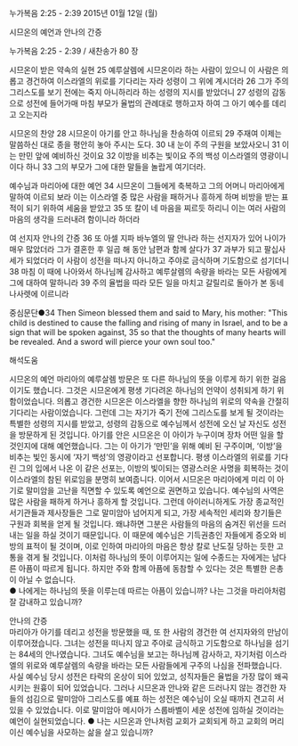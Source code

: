 누가복음 2:25 - 2:39 
2015년 01월 12일 (월)

시므온의 예언과 안나의 간증



누가복음 2:25 - 2:39 / 새찬송가 80 장


시므온이 받은 약속의 실현
25 예루살렘에 시므온이라 하는 사람이 있으니 이 사람은 의롭고 경건하여 이스라엘의 위로를 기다리는 자라 성령이 그 위에 계시더라 26 그가 주의 그리스도를 보기 전에는 죽지 아니하리라 하는 성령의 지시를 받았더니 27 성령의 감동으로 성전에 들어가매 마침 부모가 율법의 관례대로 행하고자 하여 그 아기 예수를 데리고 오는지라

시므온의 찬양
28 시므온이 아기를 안고 하나님을 찬송하여 이르되 29 주재여 이제는 말씀하신 대로 종을 평안히 놓아 주시는 도다. 30 내 눈이 주의 구원을 보았사오니 31 이는 만민 앞에 예비하신 것이요 32 이방을 비추는 빛이요 주의 백성 이스라엘의 영광이니 이다 하니 33 그의 부모가 그에 대한 말들을 놀랍게 여기더라.  

예수님과 마리아에 대한 예언
34 시므온이 그들에게 축복하고 그의 어머니 마리아에게 말하여 이르되 보라 이는 이스라엘 중 많은 사람을 패하거나 흥하게 하며 비방을 받는 표적이 되기 위하여 세움을 받았고 35 또 칼이 네 마음을 찌르듯 하리니 이는 여러 사람의 마음의 생각을 드러내려 함이니라 하더라 

여 선지자 안나의 간증 
36 또 아셀 지파 바누엘의 딸 안나라 하는 선지자가 있어 나이가 매우 많았더라 그가 결혼한 후 일곱 해 동안 남편과 함께 살다가 37 과부가 되고 팔십사 세가 되었더라 이 사람이 성전을 떠나지 아니하고 주야로 금식하며 기도함으로 섬기더니 38 마침 이 때에 나아와서 하나님께 감사하고 예루살렘의 속량을 바라는 모든 사람에게 그에 대하여 말하니라 39 주의 율법을 따라 모든 일을 마치고 갈릴리로 돌아가 본 동네 나사렛에 이르니라 


중심문단●34 Then Simeon blessed them and said to Mary, his mother: "This child is destined to cause the falling and rising of many in Israel, and to be a sign that will be spoken against, 35 so that the thoughts of many hearts will be revealed. And a sword will pierce your own soul too."

해석도움





시므온의 예언
마리아의 예루살렘 방문은 또 다른 하나님의 뜻을 이루게 하기 위한 걸음이기도 했습니다. 그것은 시므온에게 평생 기다려온 하나님의 언약이 성취되게 하기 위함이었습니다. 의롭고 경건한 시므온은 이스라엘을 향한 하나님의 위로의 약속을 간절히 기다리는 사람이었습니다. 그런데 그는 자기가 죽기 전에 그리스도를 보게 될 것이라는 특별한 성령의 지시를 받았고, 성령의 감동으로 예수님께서 성전에 오신 날 자신도 성전을 방문하게 된 것입니다. 아기를 안은 시므온은 이 아이가 누구이며 장차 어떤 일을 할 것인지에 대해 예언했습니다. 그는 이 아기가 ‘만민’을 위해 예비 된 구주이며, ‘이방’을 비추는 빛인 동시에 ‘자기 백성’의 영광이라고 선포합니다. 평생 이스라엘의 위로를 기다린 그의 입에서 나온 이 같은 선포는, 이방의 빛이되는 영광스러운 사명을 회복하는 것이 이스라엘의 참된 위로임을 분명히 보여줍니다. 이어서 시므온은 마리아에게 미리 이 아기로 말미암을 고난을 직면할 수 있도록 예언으로 권면하고 있습니다. 예수님의 사역은 많은 사람을 패하게 하거나 흥하게 할 것입니다. 그런데 아이러니하게도 가장 종교적인 서기관들과 제사장들은 그로 말미암아 넘어지게 되고, 가장 세속적인 세리와 창기들은 구원과 회복을 얻게 될 것입니다. 왜냐하면 그분은 사람들의 마음의 숨겨진 위선을 드러내는 일을 하실 것이기 때문입니다. 이 때문에 예수님은 기득권층인 자들에게 증오와 비방의 표적이 될 것이며, 이로 인하여 마리아의 마음은 항상 칼로 난도질 당하는 듯한 고통을 겪게 될 것입니다. 이처럼 하나님의 뜻이 이루어지는 일에 수종드는 자에게는 남다른 아픔이 따르게 됩니다. 하지만 주와 함께 아픔에  동참할 수 있다는 것은 특별한 은총이 아닐 수 없습니다.    
● 나에게는 하나님의 뜻을 이루는데 따르는 아픔이 있습니까? 나는 그것을 마리아처럼 잘 감내하고 있습니까?

안나의 간증  
마리아가 아기를 데리고 성전을 방문했을 때, 또 한 사람의 경건한 여 선지자와의 만남이 이루어졌습니다. 그녀는 성전을 떠나지 않고 주야로 금식하고 기도함으로 하나님을 섬기는 84세의 안나였습니다. 그녀도 예수님을 보고는 하나님께 감사하고, 자기처럼 이스라엘의 위로와 예루살렘의 속량을 바라는 모든 사람들에게 구주의 나심을 전파했습니다. 사실 예수님 당시 성전은 타락의 온상이 되어 있었고, 성직자들은 율법을 가장 많이 왜곡시키는 원흉이 되어 있었습니다. 그러나 시므온과 안나와 같은 드러나지 않는 경건한 자들의 섬김으로 말미암아 그리스도를 예표 하는 성전은 예수님이 오실 때까지 견고히 서 있을 수 있었습니다. 이로 말미암아 메시아가 스룹바벨이 세운 성전에 임하실 것이라는 예언이 실현되었습니다. 
● 나는 시므온과 안나처럼 교회가 교회되게 하고 교회의 머리이신 예수님을 사모하는 삶을 살고 있습니까?